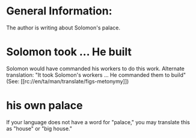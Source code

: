 # General Information:

The author is writing about Solomon's palace.

# Solomon took ... He built

Solomon would have commanded his workers to do this work. Alternate translation: "It took Solomon's workers ... He commanded them to build" (See: [[rc://en/ta/man/translate/figs-metonymy]])

# his own palace

If your language does not have a word for "palace," you may translate this as "house" or "big house."

